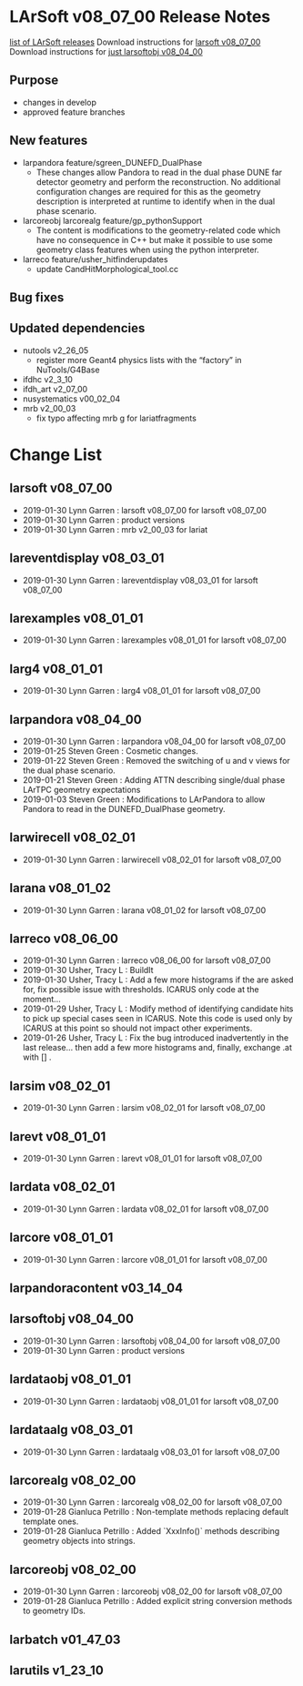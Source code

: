 LArSoft v08_07_00 Release Notes
======================================================================

[list of LArSoft releases](LArSoft_release_list)
Download instructions for [larsoft v08_07_00](http://scisoft.fnal.gov/scisoft/bundles/larsoft/v08_07_00/larsoft-v08_07_00.html)
Download instructions for [just larsoftobj v08_04_00](http://scisoft.fnal.gov/scisoft/bundles/larsoftobj/v08_04_00/larsoftobj-v08_04_00.html)

Purpose
--------------------

-   changes in develop
-   approved feature branches

New features
------------------------------

-   larpandora feature/sgreen_DUNEFD_DualPhase
    -   These changes allow Pandora to read in the dual phase DUNE far detector geometry and perform the reconstruction. No additional configuration changes are required for this as the geometry description is interpreted at runtime to identify when in the dual phase scenario.
-   larcoreobj larcorealg feature/gp_pythonSupport
    -   The content is modifications to the geometry-related code which have no
        consequence in C++ but make it possible to use some geometry class features
        when using the python interpreter.
-   larreco feature/usher_hitfinderupdates
    -   update CandHitMorphological_tool.cc

Bug fixes
------------------------

Updated dependencies
----------------------------------------------

-   nutools v2_26_05
    -   register more Geant4 physics lists with the “factory” in NuTools/G4Base
-   ifdhc v2_3_10
-   ifdh_art v2_07_00
-   nusystematics v00_02_04
-   mrb v2_00_03
    -   fix typo affecting mrb g for lariatfragments

Change List
============================

larsoft v08_07_00
------------------------------------------

-   2019-01-30 Lynn Garren : larsoft v08_07_00 for larsoft v08_07_00
-   2019-01-30 Lynn Garren : product versions
-   2019-01-30 Lynn Garren : mrb v2_00_03 for lariat

lareventdisplay v08_03_01
----------------------------------------------------------

-   2019-01-30 Lynn Garren : lareventdisplay v08_03_01 for larsoft v08_07_00

larexamples v08_01_01
--------------------------------------------------

-   2019-01-30 Lynn Garren : larexamples v08_01_01 for larsoft v08_07_00

larg4 v08_01_01
--------------------------------------

-   2019-01-30 Lynn Garren : larg4 v08_01_01 for larsoft v08_07_00

larpandora v08_04_00
------------------------------------------------

-   2019-01-30 Lynn Garren : larpandora v08_04_00 for larsoft v08_07_00
-   2019-01-25 Steven Green : Cosmetic changes.
-   2019-01-22 Steven Green : Removed the switching of u and v views for the dual phase scenario.
-   2019-01-21 Steven Green : Adding ATTN describing single/dual phase LArTPC geometry expectations
-   2019-01-03 Steven Green : Modifications to LArPandora to allow Pandora to read in the DUNEFD_DualPhase geometry.

larwirecell v08_02_01
--------------------------------------------------

-   2019-01-30 Lynn Garren : larwirecell v08_02_01 for larsoft v08_07_00

larana v08_01_02
----------------------------------------

-   2019-01-30 Lynn Garren : larana v08_01_02 for larsoft v08_07_00

larreco v08_06_00
------------------------------------------

-   2019-01-30 Lynn Garren : larreco v08_06_00 for larsoft v08_07_00
-   2019-01-30 Usher, Tracy L : BuildIt
-   2019-01-30 Usher, Tracy L : Add a few more histograms if the are asked for, fix possible issue with thresholds. ICARUS only code at the moment…
-   2019-01-29 Usher, Tracy L : Modify method of identifying candidate hits to pick up special cases seen in ICARUS. Note this code is used only by ICARUS at this point so should not impact other experiments.
-   2019-01-26 Usher, Tracy L : Fix the bug introduced inadvertently in the last release… then add a few more histograms and, finally, exchange .at with [] .

larsim v08_02_01
----------------------------------------

-   2019-01-30 Lynn Garren : larsim v08_02_01 for larsoft v08_07_00

larevt v08_01_01
----------------------------------------

-   2019-01-30 Lynn Garren : larevt v08_01_01 for larsoft v08_07_00

lardata v08_02_01
------------------------------------------

-   2019-01-30 Lynn Garren : lardata v08_02_01 for larsoft v08_07_00

larcore v08_01_01
------------------------------------------

-   2019-01-30 Lynn Garren : larcore v08_01_01 for larsoft v08_07_00

larpandoracontent v03_14_04
--------------------------------------------------------------

larsoftobj v08_04_00
------------------------------------------------

-   2019-01-30 Lynn Garren : larsoftobj v08_04_00 for larsoft v08_07_00
-   2019-01-30 Lynn Garren : product versions

lardataobj v08_01_01
------------------------------------------------

-   2019-01-30 Lynn Garren : lardataobj v08_01_01 for larsoft v08_07_00

lardataalg v08_03_01
------------------------------------------------

-   2019-01-30 Lynn Garren : lardataalg v08_03_01 for larsoft v08_07_00

larcorealg v08_02_00
------------------------------------------------

-   2019-01-30 Lynn Garren : larcorealg v08_02_00 for larsoft v08_07_00
-   2019-01-28 Gianluca Petrillo : Non-template methods replacing default template ones.
-   2019-01-28 Gianluca Petrillo : Added \`XxxInfo()\` methods describing geometry objects into strings.

larcoreobj v08_02_00
------------------------------------------------

-   2019-01-30 Lynn Garren : larcoreobj v08_02_00 for larsoft v08_07_00
-   2019-01-28 Gianluca Petrillo : Added explicit string conversion methods to geometry IDs.

larbatch v01_47_03
--------------------------------------------

larutils v1_23_10
------------------------------------------
